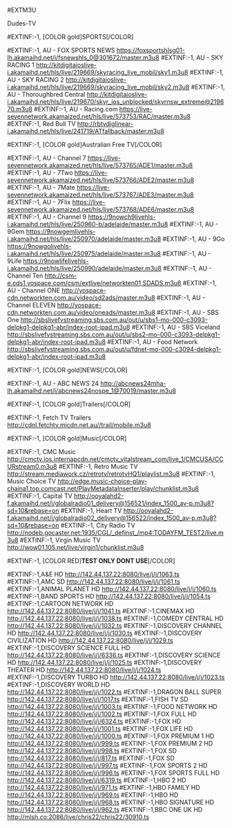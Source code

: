 #EXTM3U

Dudes-TV

#EXTINF:-1, [COLOR gold]SPORTS[/COLOR]

#EXTINF:-1, AU - FOX SPORTS NEWS 
https://foxsportshlsg01-lh.akamaihd.net/i/fsnewshls_0@301672/master.m3u8
#EXTINF:-1, AU - SKY RACING 1
http://kitdigitaioslive-i.akamaihd.net/hls/live/219669/skyracing_live_mobil/sky1.m3u8
#EXTINF:-1, AU - SKY RACING 2
http://kitdigitaioslive-i.akamaihd.net/hls/live/219669/skyracing_live_mobil/sky2.m3u8
#EXTINF:-1, AU - Thoroughbred Central
http://kitdigitaioslive-i.akamaihd.net/hls/live/219670/skyr_ios_unblocked/skyrnsw_extreme@219670.m3u8
#EXTINF:-1, AU - Racing.com
https://live-sevennetwork.akamaized.net/hls/live/573753/RAC/master.m3u8
#EXTINF:-1, Red Bull TV
http://rbtvdiglinear-i.akamaihd.net/hls/live/241719/ATfallback/master.m3u8

#EXTINF:-1, [COLOR gold]Australian Free TV[/COLOR]

#EXTINF:-1, AU - Channel 7
https://live-sevennetwork.akamaized.net/hls/live/573765/ADE1/master.m3u8
#EXTINF:-1, AU - 7Two
https://live-sevennetwork.akamaized.net/hls/live/573766/ADE2/master.m3u8
#EXTINF:-1, AU - 7Mate
https://live-sevennetwork.akamaized.net/hls/live/573767/ADE3/master.m3u8
#EXTINF:-1, AU - 7Flix
https://live-sevennetwork.akamaized.net/hls/live/573768/ADE6/master.m3u8
#EXTINF:-1, AU - Channel 9
https://9nowch9livehls-i.akamaihd.net/hls/live/250960-b/adelaide/master.m3u8
#EXTINF:-1, AU - 9Gem
https://9nowgemlivehls-i.akamaihd.net/hls/live/250970/adelaide/master.m3u8
#EXTINF:-1, AU - 9Go
https://9nowgolivehls-i.akamaihd.net/hls/live/250975/adelaide/master.m3u8
#EXTINF:-1, AU - 9Life
https://9nowlifelivehls-i.akamaihd.net/hls/live/250990/adelaide/master.m3u8
#EXTINF:-1, AU - Channel Ten
http://csm-e.cds1.yospace.com/csm/extlive/networkten01,SDADS.m3u8
#EXTINF:-1, AU - Channel ONE
http://yospace-cdn.networkten.com.au/video/sd2ads/master.m3u8
#EXTINF:-1, AU - Channel ELEVEN
http://yospace-cdn.networkten.com.au/video/oneads/master.m3u8
#EXTINF:-1, AU - SBS One
http://sbslivefvstreaming.sbs.com.au/out/u/sbs1-mo-000-c3093-delpkg1-delpkg1-abr/index-root-ipad.m3u8
#EXTINF:-1, AU - SBS Viceland
http://sbslivefvstreaming.sbs.com.au/out/u/sbs2-mo-000-c3093-delpkg1-delpkg1-abr/index-root-ipad.m3u8
#EXTINF:-1, AU - Food Network
http://sbslivefvstreaming.sbs.com.au/out/u/fdnet-mo-000-c3094-delpkg1-delpkg1-abr/index-root-ipad.m3u8

#EXTINF:-1, [COLOR gold]NEWS[/COLOR]

#EXTINF:-1, AU - ABC NEWS 24
http://abcnews24mha-lh.akamaihd.net/i/abcnews24nospe_1@70019/master.m3u8

#EXTINF:-1, [COLOR gold]Trailers[/COLOR]

#EXTINF:-1, Fetch TV Trailers
http://cdnl.fetchtv.micdn.net.au//trail/mobile.m3u8

#EXTINF:-1, [COLOR gold]Music[/COLOR]

#EXTINF:-1, CMC Music
http://cmctv.ios.internapcdn.net/cmctv_vitalstream_com/live_1/CMCUSA/CCURstream0.m3u8
#EXTINF:-1, Retro Music TV
http://stream.mediawork.cz/retrotv/retrotvHQ1/playlist.m3u8
#EXTINF:-1, Music Choice TV
http://edge.music-choice-play-chaina1.top.comcast.net/PlayMetadataInserter/play/chunklist.m3u8
#EXTINF:-1, Capital TV
http://ooyalahd2-f.akamaihd.net/i/globalradio01_delivery@156521/index_1500_av-p.m3u8?sd=10&rebase=on
#EXTINF:-1, Heart TV
http://ooyalahd2-f.akamaihd.net/i/globalradio02_delivery@156522/index_1500_av-p.m3u8?sd=10&rebase=on
#EXTINF:-1, City Radio TV
http://nodeb.gocaster.net:1935/CGL/_definst_/mp4:TODAYFM_TEST2/live.m3u8
#EXTINF:-1, Virgin Music TV
http://wow01.105.net/live/virgin1/chunklist.m3u8

#EXTINF:-1, [COLOR RED]******TEST ONLY DONT USE******[/COLOR]

#EXTINF:-1,A&E HD
http://142.44.137.22:8080/live/j/j/1063.ts
#EXTINF:-1,AMC SD
http://142.44.137.22:8080/live/j/j/1061.ts
#EXTINF:-1,ANIMAL PLANET HD
http://142.44.137.22:8080/live/j/j/1060.ts
#EXTINF:-1,BAND SPORTS HD
http://142.44.137.22:8080/live/j/j/1054.ts
#EXTINF:-1,CARTOON NETWORK HD
http://142.44.137.22:8080/live/j/j/1041.ts
#EXTINF:-1,CINEMAX HD
http://142.44.137.22:8080/live/j/j/1038.ts
#EXTINF:-1,COMEDY CENTRAL HD
http://142.44.137.22:8080/live/j/j/1032.ts
#EXTINF:-1,DISCOVERY CHANNEL HD
http://142.44.137.22:8080/live/j/j/1030.ts
#EXTINF:-1,DISCOVERY CIVILIZATION HD
http://142.44.137.22:8080/live/j/j/1029.ts
#EXTINF:-1,DISCOVERY SCIENCE FULL HD
http://142.44.137.22:8080/live/j/j/6336.ts
#EXTINF:-1,DISCOVERY SCIENCE HD
http://142.44.137.22:8080/live/j/j/1025.ts
#EXTINF:-1,DISCOVERY THEATER HD
http://142.44.137.22:8080/live/j/j/1024.ts
#EXTINF:-1,DISCOVERY TURBO HD
http://142.44.137.22:8080/live/j/j/1023.ts
#EXTINF:-1,DISCOVERY WORLD  HD
http://142.44.137.22:8080/live/j/j/1022.ts
#EXTINF:-1,DRAGON BALL SUPER
http://142.44.137.22:8080/live/j/j/1017.ts
#EXTINF:-1,FISH TV SD
http://142.44.137.22:8080/live/j/j/1003.ts
#EXTINF:-1,FOOD NETWORK HD
http://142.44.137.22:8080/live/j/j/1002.ts
#EXTINF:-1,FOX FULL HD
http://142.44.137.22:8080/live/j/j/6324.ts
#EXTINF:-1,FOX HD
http://142.44.137.22:8080/live/j/j/1001.ts
#EXTINF:-1,FOX LIFE HD
http://142.44.137.22:8080/live/j/j/1000.ts
#EXTINF:-1,FOX PREMIUM 1 HD
http://142.44.137.22:8080/live/j/j/999.ts
#EXTINF:-1,FOX PREMIUM 2 HD
http://142.44.137.22:8080/live/j/j/998.ts
#EXTINF:-1,FOX SD
http://142.44.137.22:8080/live/j/j/817.ts
#EXTINF:-1,FOX  SD
http://142.44.137.22:8080/live/j/j/997.ts
#EXTINF:-1,FOX SPORTS 2 HD
http://142.44.137.22:8080/live/j/j/996.ts
#EXTINF:-1,FOX SPORTS FULL HD
http://142.44.137.22:8080/live/j/j/6319.ts
#EXTINF:-1,HBO 2 HD
http://142.44.137.22:8080/live/j/j/971.ts
#EXTINF:-1,HBO FAMILY HD
http://142.44.137.22:8080/live/j/j/969.ts
#EXTINF:-1,HBO HD
http://142.44.137.22:8080/live/j/j/968.ts
#EXTINF:-1,HBO SIGNATURE HD
http://142.44.137.22:8080/live/j/j/962.ts
#EXTINF:-1,BBC ONE UK HD
http://mlsh.co:2086/live/chris22/chris22/30910.ts

